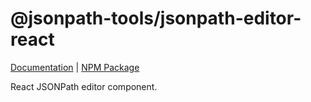 # @jsonpath-tools/jsonpath-editor-react

[Documentation](https://vosa53.github.io/jsonpath-tools/documentation/editor/react-component) | [NPM Package](https://www.npmjs.com/package/@jsonpath-tools/jsonpath-editor-react)

React JSONPath editor component.